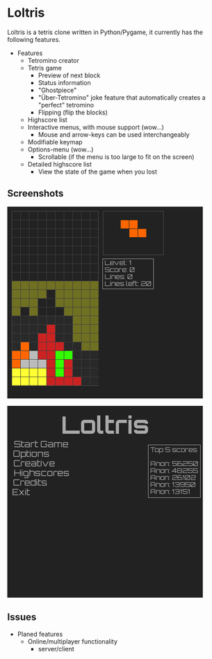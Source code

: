 Loltris
=======

Loltris is a tetris clone written in Python/Pygame, it currently has the following
features.

* Features
  * Tetromino creator
  * Tetris game
    * Preview of next block
    * Status information
    * "Ghostpiece"
    * "Über-Tetromino" joke feature that automatically creates a "perfect" tetromino
    * Flipping (flip the blocks)
  * Highscore list
  * Interactive menus, with mouse support (wow...)
    * Mouse and arrow-keys can be used interchangeably
  * Modifiable keymap
  * Options-menu (wow...)
    * Scrollable (if the menu is too large to fit on the screen)
  * Detailed highscore list
    * View the state of the game when you lost

## Screenshots

![Überblock](Screenshots/loltris_uberblock.png)

![Main menu](Screenshots/loltris_mainmenu.png)

## Issues

* Planed features
  * Online/multiplayer functionality
    * server/client
